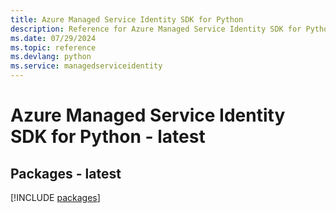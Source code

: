 ```yaml
---
title: Azure Managed Service Identity SDK for Python
description: Reference for Azure Managed Service Identity SDK for Python
ms.date: 07/29/2024
ms.topic: reference
ms.devlang: python
ms.service: managedserviceidentity
---
```

# Azure Managed Service Identity SDK for Python - latest
## Packages - latest
[!INCLUDE [packages](managed-service-identity-index.md)]
